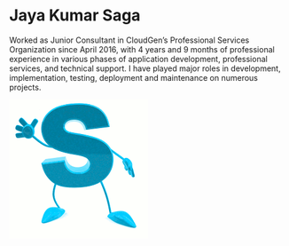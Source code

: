 # Jaya Kumar Saga
Worked as Junior Consultant in CloudGen’s Professional Services Organization since April 2016, with 4 years and 9 months of professional experience in various phases of application development, professional services, and technical support. I have played major roles in development, implementation, testing, deployment and maintenance on numerous projects.


![imageLink](images/letter-s.png)
